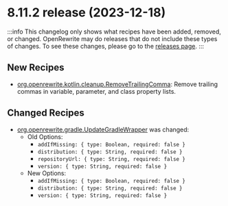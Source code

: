 # 8.11.2 release (2023-12-18)

:::info
This changelog only shows what recipes have been added, removed, or changed. OpenRewrite may do releases that do not include these types of changes. To see these changes, please go to the [releases page](https://github.com/openrewrite/rewrite/releases).
:::

## New Recipes

* [org.openrewrite.kotlin.cleanup.RemoveTrailingComma](../../recipes/kotlin/cleanup/removetrailingcomma): Remove trailing commas in variable, parameter, and class property lists. 

## Changed Recipes

* [org.openrewrite.gradle.UpdateGradleWrapper](../../recipes/gradle/updategradlewrapper) was changed:
  * Old Options:
    * `addIfMissing: { type: Boolean, required: false }`
    * `distribution: { type: String, required: false }`
    * `repositoryUrl: { type: String, required: false }`
    * `version: { type: String, required: false }`
  * New Options:
    * `addIfMissing: { type: Boolean, required: false }`
    * `distribution: { type: String, required: false }`
    * `version: { type: String, required: false }`